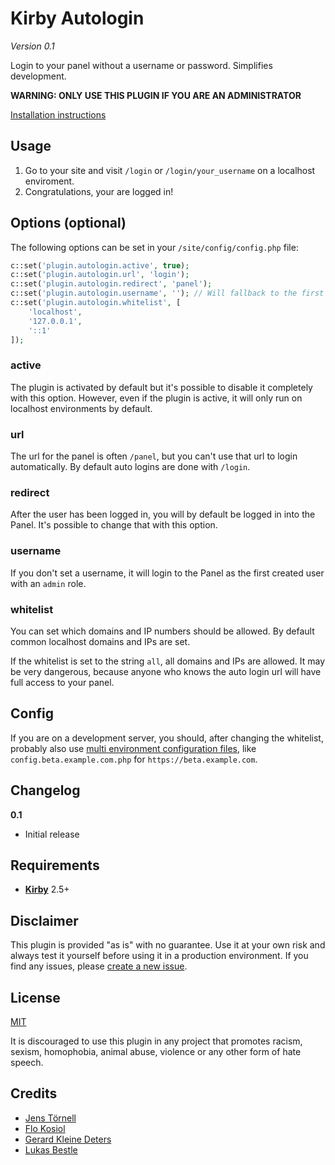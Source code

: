 # Kirby Autologin

*Version 0.1*

Login to your panel without a username or password. Simplifies development.

**WARNING: ONLY USE THIS PLUGIN IF YOU ARE AN ADMINISTRATOR**

[Installation instructions](docs/install.md)

## Usage

1. Go to your site and visit `/login` or `/login/your_username` on a localhost enviroment.
1. Congratulations, your are logged in!

## Options (optional)

The following options can be set in your `/site/config/config.php` file:

```php
c::set('plugin.autologin.active', true);
c::set('plugin.autologin.url', 'login');
c::set('plugin.autologin.redirect', 'panel');
c::set('plugin.autologin.username', ''); // Will fallback to the first admin user
c::set('plugin.autologin.whitelist', [
    'localhost',
    '127.0.0.1',
    '::1'
]);
```

### active

The plugin is activated by default but it's possible to disable it completely with this option. However, even if the plugin is active, it will only run on localhost environments by default.

### url

The url for the panel is often `/panel`, but you can't use that url to login automatically. By default auto logins are done with `/login`.

### redirect

After the user has been logged in, you will by default be logged in into the Panel. It's possible to change that with this option.

### username

If you don't set a username, it will login to the Panel as the first created user with an `admin` role.

### whitelist

You can set which domains and IP numbers should be allowed. By default common localhost domains and IPs are set.

If the whitelist is set to the string `all`, all domains and IPs are allowed. It may be very dangerous, because anyone who knows the auto login url will have full access to your panel.

## Config

If you are on a development server, you should, after changing the whitelist, probably also use [multi environment configuration files](https://getkirby.com/docs/developer-guide/configuration/options#multi-environment-setup), like `config.beta.example.com.php` for `https://beta.example.com`.

## Changelog

**0.1**

- Initial release

## Requirements

- [**Kirby**](https://getkirby.com/) 2.5+

## Disclaimer

This plugin is provided "as is" with no guarantee. Use it at your own risk and always test it yourself before using it in a production environment. If you find any issues, please [create a new issue](https://github.com/jenstornell/kirby-autologin/issues/new).

## License

[MIT](https://opensource.org/licenses/MIT)

It is discouraged to use this plugin in any project that promotes racism, sexism, homophobia, animal abuse, violence or any other form of hate speech.

## Credits

- [Jens Törnell](https://github.com/jenstornell)
- [Flo Kosiol](https://github.com/flokosiol)
- [Gerard Kleine Deters](https://github.com/gerardkd)
- [Lukas Bestle](https://github.com/lukasbestle)